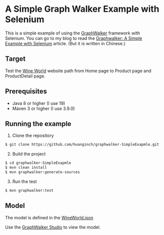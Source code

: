 # A Simple Graph Walker Example with Selenium
This is a simple example of using the [GraphWalker](http://graphwalker.org) framework with Selenium.
You can go to my blog to read the [Graphwalker: A Simple Example with Selenium](https://inthuang.tw/2023/03/13/graphwalker-example/) article. (But it is written in Chinese.)
## Target
Test the [Wine World](https://inthuang.tw/WineWorld/) website path from Home page to Product page and ProductDetail page.

## Prerequisites
* Java 8 or higher (I use 19)
* Maven 3 or higher (I use 3.9.0)

## Running the example
1. Clone the repository
```bash
$ git clone https://github.com/huanginch/graphwalker-SimpleExapmle.git
```

2. Build the project
```bash
$ cd graphwalker-SimpleExapmle
$ mvn clean install
$ mvn graphwalker:generate-sources
```

3. Run the test
```bash
$ mvn graphwalker:test
```

## Model
The model is defined in the [WineWorld.json](https://github.com/huanginch/graphwalker-SimpleExapmle/blob/master/WineWorld/src/main/resources/WineWorld/WineWorld.json)

Use the [GraphWalker Studio](http://graphwalker.github.io/studio/) to view the model.